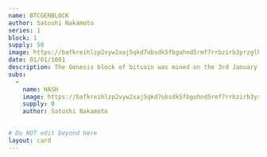 ```yaml
---
name: BTCGENBLOCK
author: Satoshi Nakamoto
series: 1
block: 1
supply: 50
image: https://bafkreihlzp2vyw2xaj5qkd7obsdk5fbguhnd5rmf7rrbzirb3yrzglhdue.ipfs.nftstorage.link/
date: 01/01/1001
description: The Genesis block of bitcoin was mined on the 3rd January 2009 by someone known as Satoshi Nakamoto. This is the HEX code of the genesis block, in which 50 bitcoins became forever unspendable. The Genesis "Block" (BTCGENBLOCK) of rarebtc starts with the creation of 50 tokens to represent those lost.
subs: 
  -
    name: HASH
    image: https://bafkreihlzp2vyw2xaj5qkd7obsdk5fbguhnd5rmf7rrbzirb3yrzglhdue.ipfs.nftstorage.link/
    supply: 0  
    author: Satoshi Nakamoto
    

# Do NOT edit beyond here
layout: card
---
```

